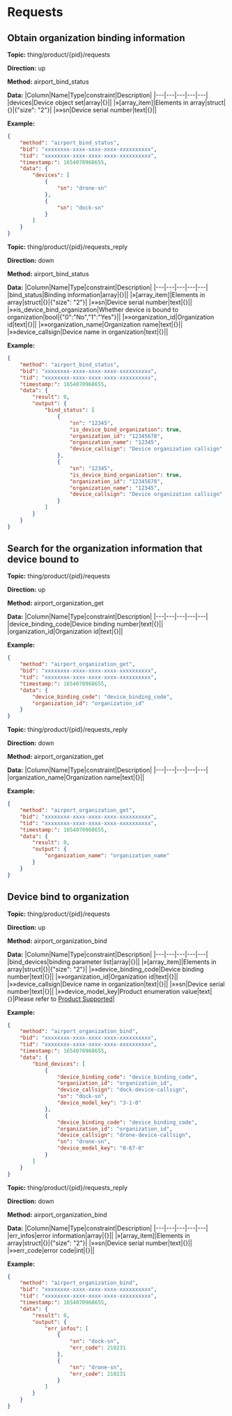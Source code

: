 








 # Requests

## Obtain organization binding information



**Topic:** thing/product/{pid}/requests

**Direction:** up

**Method:** airport_bind_status

**Data:**
|Column|Name|Type|constraint|Description|
|---|---|---|---|---|
  |devices|Device object set|array|{}||
|»[array_item]|Elements in array|struct|{}|{"size": "2"}|
|»»sn|Device serial number|text|{}||

         
    

 

**Example:**
```json
{
	"method": "airport_bind_status",
	"bid": "xxxxxxxx-xxxx-xxxx-xxxx-xxxxxxxxxx",
	"tid": "xxxxxxxx-xxxx-xxxx-xxxx-xxxxxxxxxx",
	"timestamp:": 1654070968655,
	"data": {
		"devices": [
			{
				"sn": "drone-sn"
			},
			{
				"sn": "dock-sn"
			}
		]
	}
}
```



**Topic:** thing/product/{pid}/requests_reply

**Direction:** down

**Method:** airport_bind_status

**Data:**
|Column|Name|Type|constraint|Description|
|---|---|---|---|---|
  |bind_status|Binding information|array|{}||
|»[array_item]|Elements in array|struct|{}|{"size": "2"}|
|»»sn|Device serial number|text|{}||
|»»is_device_bind_organization|Whether device is bound to organization|bool|{&#34;0&#34;:&#34;No&#34;,&#34;1&#34;:&#34;Yes&#34;}||
|»»organization_id|Organization id|text|{}||
|»»organization_name|Organization name|text|{}||
|»»device_callsign|Device name in organization|text|{}||

         
    

 

**Example:**
```json
{
	"method": "airport_bind_status",
	"bid": "xxxxxxxx-xxxx-xxxx-xxxx-xxxxxxxxxx",
	"tid": "xxxxxxxx-xxxx-xxxx-xxxx-xxxxxxxxxx",
	"timestamp:": 1654070968655,
	"data": {
		"result": 0,
		"output": {
			"bind_status": [
				{
					"sn": "12345",
					"is_device_bind_organization": true,
					"organization_id": "12345678",
					"organization_name": "12345",
					"device_callsign": "Device organization callsign"
				},
				{
					"sn": "12345",
					"is_device_bind_organization": true,
					"organization_id": "12345678",
					"organization_name": "12345",
					"device_callsign": "Device organization callsign"
				}
			]
		}
	}
}
```


## Search for the organization information that device bound to



**Topic:** thing/product/{pid}/requests

**Direction:** up

**Method:** airport_organization_get

**Data:**
|Column|Name|Type|constraint|Description|
|---|---|---|---|---|
|device_binding_code|Device binding number|text|{}||
|organization_id|Organization id|text|{}||

 

**Example:**
```json
{
	"method": "airport_organization_get",
	"bid": "xxxxxxxx-xxxx-xxxx-xxxx-xxxxxxxxxx",
	"tid": "xxxxxxxx-xxxx-xxxx-xxxx-xxxxxxxxxx",
	"timestamp:": 1654070968655,
	"data": {
		"device_binding_code": "device_binding_code",
		"organization_id": "organization_id"
	}
}
```



**Topic:** thing/product/{pid}/requests_reply

**Direction:** down

**Method:** airport_organization_get

**Data:**
|Column|Name|Type|constraint|Description|
|---|---|---|---|---|
|organization_name|Organization name|text|{}||

 

**Example:**
```json
{
	"method": "airport_organization_get",
	"bid": "xxxxxxxx-xxxx-xxxx-xxxx-xxxxxxxxxx",
	"tid": "xxxxxxxx-xxxx-xxxx-xxxx-xxxxxxxxxx",
	"timestamp:": 1654070968655,
	"data": {
		"result": 0,
		"output": {
			"organization_name": "organization_name"
		}
	}
}
```


## Device bind to organization



**Topic:** thing/product/{pid}/requests

**Direction:** up

**Method:** airport_organization_bind

**Data:**
|Column|Name|Type|constraint|Description|
|---|---|---|---|---|
  |bind_devices|binding parameter list|array|{}||
|»[array_item]|Elements in array|struct|{}|{"size": "2"}|
|»»device_binding_code|Device binding number|text|{}||
|»»organization_id|Organization id|text|{}||
|»»device_callsign|Device name in organization|text|{}||
|»»sn|Device serial number|text|{}||
|»»device_model_key|Product enumeration value|text|{}|Please refer to [Product Supported](https://developer.dji.com/doc/cloud-api-tutorial/en/overview/product-support.html)|

         
    

 

**Example:**
```json
{
	"method": "airport_organization_bind",
	"bid": "xxxxxxxx-xxxx-xxxx-xxxx-xxxxxxxxxx",
	"tid": "xxxxxxxx-xxxx-xxxx-xxxx-xxxxxxxxxx",
	"timestamp:": 1654070968655,
	"data": {
		"bind_devices": [
			{
				"device_binding_code": "device_binding_code",
				"organization_id": "organization_id",
				"device_callsign": "dock-device-callsign",
				"sn": "dock-sn",
				"device_model_key": "3-1-0"
			},
			{
				"device_binding_code": "device_binding_code",
				"organization_id": "organization_id",
				"device_callsign": "drone-device-callsign",
				"sn": "drone-sn",
				"device_model_key": "0-67-0"
			}
		]
	}
}
```



**Topic:** thing/product/{pid}/requests_reply

**Direction:** down

**Method:** airport_organization_bind

**Data:**
|Column|Name|Type|constraint|Description|
|---|---|---|---|---|
  |err_infos|error information|array|{}||
|»[array_item]|Elements in array|struct|{}|{"size": "2"}|
|»»sn|Device serial number|text|{}||
|»»err_code|error code|int|{}||

         
    

 

**Example:**
```json
{
	"method": "airport_organization_bind",
	"bid": "xxxxxxxx-xxxx-xxxx-xxxx-xxxxxxxxxx",
	"tid": "xxxxxxxx-xxxx-xxxx-xxxx-xxxxxxxxxx",
	"timestamp:": 1654070968655,
	"data": {
		"result": 0,
		"output": {
			"err_infos": [
				{
					"sn": "dock-sn",
					"err_code": 210231
				},
				{
					"sn": "drone-sn",
					"err_code": 210231
				}
			]
		}
	}
}
```


